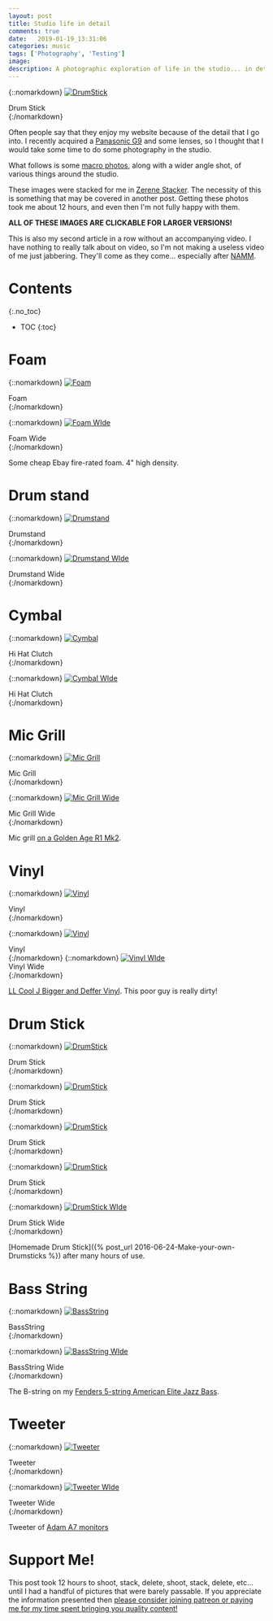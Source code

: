 ```yaml
---
layout: post
title: Studio life in detail
comments: true
date:   2019-01-19_13:31:06 
categories: music
tags: ['Photography', 'Testing']
image:
description: A photographic exploration of life in the studio... in detail.
---
```


{::nomarkdown}
<a href="/assets/Macro/Stick4.jpg">
<img src="/assets/Macro/Thumbnails/Stick4.jpg" alt="DrumStick">
</a>
<div class="image-caption">Drum Stick</div>
{:/nomarkdown}

Often people say that they enjoy my website because of the detail that I go into. I recently acquired a [Panasonic G9](https://shop.panasonic.com/cameras-and-camcorders/cameras/lumix-interchangeable-lens-ilc-cameras/DC-G9KBODY.html) and some lenses, so I thought that I would take some time to do some photography in the studio.

What follows is some [macro photos](https://en.wikipedia.org/wiki/Macro_photography), along with a wider angle shot, of various things around the studio.

These images were stacked for me in [Zerene Stacker](https://zerenesystems.com). The necessity of this is something that may be covered in another post. Getting these photos took me about 12 hours, and even then I'm not fully happy with them.

**ALL OF THESE IMAGES ARE CLICKABLE FOR LARGER VERSIONS!**

This is also my second article in a row without an accompanying video. I have nothing to really talk about on video, so I'm not making a useless video of me just jabbering. They'll come as they come... especially after [NAMM](https://www.namm.org).

<!--more-->



# Contents
{:.no_toc}
* TOC
{:toc}

# Foam

{::nomarkdown}
<a href="/assets/Macro/Foam.jpg">
<img src="/assets/Macro/Thumbnails/Foam.jpg" alt="Foam">
</a>
<div class="image-caption">Foam</div>
{:/nomarkdown}

{::nomarkdown}
<a href="/assets/Macro/FoamWide.jpg">
<img src="/assets/Macro/Thumbnails/FoamWide.jpg" alt="Foam WIde">
</a>
<div class="image-caption">Foam Wide</div>
{:/nomarkdown}

Some cheap Ebay fire-rated foam. 4" high density.

# Drum stand

{::nomarkdown}
<a href="/assets/Macro/Stand.jpg">
<img src="/assets/Macro/Thumbnails/Stand.jpg" alt="Drumstand">
</a>
<div class="image-caption">Drumstand</div>
{:/nomarkdown}

{::nomarkdown}
<a href="/assets/Macro/StandWide.jpg">
<img src="/assets/Macro/Thumbnails/StandWide.jpg" alt="Drumstand WIde">
</a>
<div class="image-caption">Drumstand Wide</div>
{:/nomarkdown}

# Cymbal 

{::nomarkdown}
<a href="/assets/Macro/Cymbal.jpg">
<img src="/assets/Macro/Thumbnails/Cymbal.jpg" alt="Cymbal">
</a>
<div class="image-caption">Hi Hat Clutch</div>
{:/nomarkdown}

{::nomarkdown}
<a href="/assets/Macro/CymbalWide.jpg">
<img src="/assets/Macro/Thumbnails/CymbalWide.jpg" alt="Cymbal WIde">
</a>
<div class="image-caption">Hi Hat Clutch</div>
{:/nomarkdown}

# Mic Grill

{::nomarkdown}
<a href="/assets/Macro/Grill.jpg">
<img src="/assets/Macro/Thumbnails/Grill.jpg" alt="Mic Grill">
</a>
<div class="image-caption">Mic Grill</div>
{:/nomarkdown}

{::nomarkdown}
<a href="/assets/Macro/GrillWide.jpg">
<img src="/assets/Macro/Thumbnails/GrillWide.jpg" alt="Mic Grill Wide">
</a>
<div class="image-caption">Mic Grill Wide</div>
{:/nomarkdown}

Mic grill [on a Golden Age R1 Mk2](https://www.goldenageproject.com/microphones-2/r1-mkii/).

# Vinyl 

{::nomarkdown}
<a href="/assets/Macro/Vinyl.jpg">
<img src="/assets/Macro/Thumbnails/Vinyl.jpg" alt="Vinyl">
</a>
<div class="image-caption">Vinyl</div>
{:/nomarkdown}

{::nomarkdown}
<a href="/assets/Macro/Vinyl2.jpg">
<img src="/assets/Macro/Thumbnails/Vinyl2.jpg" alt="Vinyl">
</a>
<div class="image-caption">Vinyl</div>
{:/nomarkdown}
{::nomarkdown}
<a href="/assets/Macro/VinylWide.jpg">
<img src="/assets/Macro/Thumbnails/VinylWide.jpg" alt="Vinyl WIde">
</a>
<div class="image-caption">Vinyl Wide</div>
{:/nomarkdown}


[LL Cool J Bigger and Deffer Vinyl](https://en.wikipedia.org/wiki/Bigger_and_Deffer). This poor guy is really dirty!

# Drum Stick

{::nomarkdown}
<a href="/assets/Macro/Stick.jpg">
<img src="/assets/Macro/Thumbnails/Stick.jpg" alt="DrumStick">
</a>
<div class="image-caption">Drum Stick</div>
{:/nomarkdown}

{::nomarkdown}
<a href="/assets/Macro/Stick2.jpg">
<img src="/assets/Macro/Thumbnails/Stick2.jpg" alt="DrumStick">
</a>
<div class="image-caption">Drum Stick</div>
{:/nomarkdown}

{::nomarkdown}
<a href="/assets/Macro/Stick3.jpg">
<img src="/assets/Macro/Thumbnails/Stick3.jpg" alt="DrumStick">
</a>
<div class="image-caption">Drum Stick</div>
{:/nomarkdown}

{::nomarkdown}
<a href="/assets/Macro/Stick4.jpg">
<img src="/assets/Macro/Thumbnails/Stick4.jpg" alt="DrumStick">
</a>
<div class="image-caption">Drum Stick</div>
{:/nomarkdown}

{::nomarkdown}
<a href="/assets/Macro/StickWide.jpg">
<img src="/assets/Macro/Thumbnails/StickWide.jpg" alt="DrumStick WIde">
</a>
<div class="image-caption">Drum Stick Wide</div>
{:/nomarkdown}

[Homemade Drum Stick]({% post_url 2016-06-24-Make-your-own-Drumsticks %}) after many hours of use.

# Bass String

{::nomarkdown}
<a href="/assets/Macro/BassString.jpg">
<img src="/assets/Macro/Thumbnails/BassString.jpg" alt="BassString">
</a>
<div class="image-caption">BassString</div>
{:/nomarkdown}

{::nomarkdown}
<a href="/assets/Macro/BassStringWide.jpg">
<img src="/assets/Macro/Thumbnails/BassStringWide.jpg" alt="BassString WIde">
</a>
<div class="image-caption">BassString Wide</div>
{:/nomarkdown}


The B-string on my [Fenders 5-string American Elite Jazz Bass](https://www.sweetwater.com/store/detail/JBassAEVEOTQ--fender-american-elite-jazz-bass-v-ocean-turquoise-with-ebony-fingerboard).

# Tweeter 

{::nomarkdown}
<a href="/assets/Macro/Tweeter.jpg">
<img src="/assets/Macro/Thumbnails/Tweeter.jpg" alt="Tweeter">
</a>
<div class="image-caption">Tweeter</div>
{:/nomarkdown}

{::nomarkdown}
<a href="/assets/Macro/TweeterWide.jpg">
<img src="/assets/Macro/Thumbnails/TweeterWide.jpg" alt="Tweeter WIde">
</a>
<div class="image-caption">Tweeter Wide</div>
{:/nomarkdown}

Tweeter of [Adam A7 monitors](https://www.adam-audio.com/en/archived-products/a7/)

# Support Me!

This post took 12 hours to shoot, stack, delete, shoot, stack, delete, etc... until I had a handful of pictures that were barely passable. If you appreciate the information presented then <a href="/DonateNow/">please consider joining patreon or paying me for my time spent bringing you quality content!</a>






